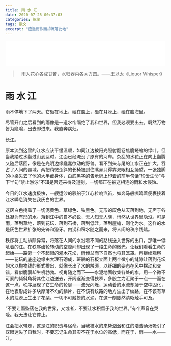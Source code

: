 ```yaml
---
title: 雨 水 江
date: 2020-07-25 00:37:03
categories: 练笔
tags: 散文
excerpt: "应邀而作而却流落此地"
---
```


<center>
    <iframe frameborder="no" border="0" marginwidth="0" marginheight="0" width=500 height=80 src="//music.163.com/outchain/player?type=2&id=546281919&auto=0&height=66"></iframe>
</center>

> <center>雨入花心各成甘苦，水归器内各关方圆。——王以太《Liquor Whisper》 </center>

# 雨 水 江

雨不停地下了两天。它砸在地上，砸在窗上，砸在耳膜上，砸在脑海里。

尽管开门之后看到的雨像是一道水帘隔绝了我和世界，但我必须要出去。既然万物皆为隐喻，出去即进来。我直奔病灶。

长江。

原本流到这里的江水应该平缓温顺，如同江边被阳光照射翻卷焦脆蜷缩的绿叶。但当我踏过水翻过山到达时，江面已经淹没了原有的河岸。杂乱的水花正在向上翻腾又随后落回，像是在光明边缘蠢蠢欲动的野兽。看不到头与尾的江水正在扩大，吞占了人间的疆域。两把稍微歪斜的长椅被封住嘴鼻只得靠双眼相互凝望，一张独脚的小桌失去了他的大半截身体，白底黑字的告示牌上印着的前半句话“珍爱生命”与下半句“禁止游泳”不知是否还来得及道别。一切都正在被这相连的雨和水侵蚀。

今日的江水速度极快，一艘运沙的驳船于江心拉响汽笛，如奔马般嘶鸣着便裹挟着江水瞬息消失在我灰白的世界。

这灰白色掩盖了一切泥黄色、草绿色、铁黑色。无形的灰色从天落到地，无声于各处凝为有形的水。落到江中的自不必说，无人知无人晓，悄然从世界里隐没。可是雨，落到草地，落到花坛，落到石桥，落到低洼，落到屋檐，则化为水。这样的水是灰色世界扩张的先锋和獠牙。内涝和积水随之而来，将人间的秩序践踏。

秩序将主动排除异常，将落在人间的水沿着不同的路线送入世界的出口，那唯一低吼着的江。在秩序齿轮转动的空隙间却出现了一缕生命的微光。让我们看看生命的起始——路旁一个不起眼的灌木花坛，雨倾盆而下自然也将其笼罩。再继续观察——花坛的底座边缘由大理石砌成，斑驳的石板立面上两个微小的缝隙让落到花坛的水以抛物线的形式排出，就像长出了水的触须，以纤细的姿态在风中摆动和交错，看似脆弱却生机勃勃。视角随之而下——水泥地面收集各处的水，用一个微不可察的倾斜角将其往江边送去，开阔逐渐变得狭窄，多股主力汇聚于一点——而在这一点，秩序展现了它生命的轮廓——波光闪烁，运动着的水流却凝于空中固化，在地表形成许多块厚薄不均的鳞片，在不该有纹路的地方生出了纹路，在不该有草木的荒漠上生出了花朵。一切不可触摸的水滴，在这一刻陡然清晰触手可及。

“不要让雨坠落在我的世界，又或者，不要让水积留于我的世界。”有个声音在哭嚎。我无法让它停止。

江会把水带走，这是江的职责与宿命。当我被水的来势汹汹和江的浩浩汤汤吸引了双眼迷失了自我时，不要忘记生命其实不在于水位的高低，而在于，雨——水——江。